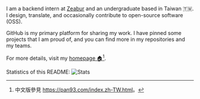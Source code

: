 I am a backend intern at [Zeabur](https://github.com/zeabur) and an undergraduate based in Taiwan 🇹🇼. I design, translate, and occasionally contribute to open-source software (OSS).

GitHub is my primary platform for sharing my work. I have pinned some projects that I am proud of, and you can find more in my repositories and my teams.

For more details, visit my [homepage 🏠](https://pan93.com)[^1].

Statistics of this README: <img src="https://komarev.com/ghpvc/?username=pan93412&color=green" alt="Stats">

[^1]: 中文版參見 <https://pan93.com/index.zh-TW.html>。
